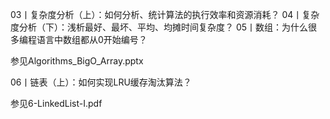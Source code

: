 03丨复杂度分析（上）：如何分析、统计算法的执行效率和资源消耗？
04丨复杂度分析（下）：浅析最好、最坏、平均、均摊时间复杂度？
05丨数组：为什么很多编程语言中数组都从0开始编号？

参见Algorithms_BigO_Array.pptx

06丨链表（上）：如何实现LRU缓存淘汰算法？

参见6-LinkedList-I.pdf